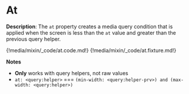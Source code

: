 # At

__Description__: The `at` property creates a media query condition that is applied when the screen is less than the `at` value and greater than the previous query helper.

{!media/mixin/_code/at.code.md!}
{!media/mixin/_code/at.fixture.md!}

__Notes__

+ __Only__ works with query helpers, not raw values
+ `at: <query:helper>` <span data-nbsp="3"></span> === <span data-nbsp="3"></span> `(min-width: <query:helper-prv>) and (max-width: <query:helper>)`

<div class="cf"></div>
<div class="end"></div>

